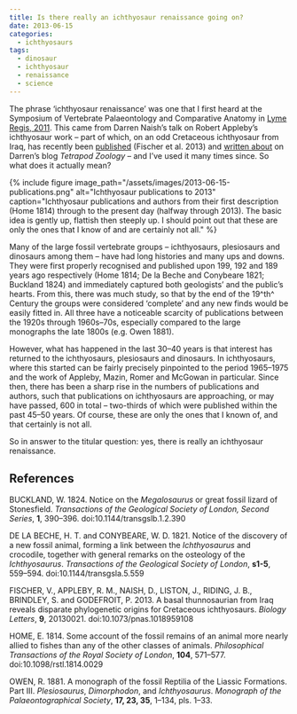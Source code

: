 ```yaml
---
title: Is there really an ichthyosaur renaissance going on?
date: 2013-06-15
categories:
  - ichthyosaurs
tags:
  - dinosaur
  - ichthyosaur
  - renaissance
  - science
---
```

The phrase ‘ichthyosaur renaissance’ was one that I first heard at the
Symposium of Vertebrate Palaeontology and Comparative Anatomy in [Lyme Regis,
2011](http://svpca.org/years/2011_lyme_regis/). This came from Darren Naish’s
talk on Robert Appleby’s ichthyosaur work – part of which, on an odd Cretaceous
ichthyosaur from Iraq, has recently been
[published](http://rsbl.royalsocietypublishing.org/content/9/4/20130021.short)
(Fischer et al. 2013) and [written
about](http://blogs.scientificamerican.com/tetrapod-zoology/2013/05/14/malawania-from-iraq/)
on Darren’s blog _Tetrapod Zoology_ – and I’ve used it many times since. So
what does it actually mean?

{% include figure image_path="/assets/images/2013-06-15-publications.png" alt="Ichthyosaur publications to 2013" caption="Ichthyosaur publications and authors from their first description (Home 1814) through to the present day (halfway through 2013). The basic idea is gently up, flattish then steeply up. I should point out that these are only the ones that I know of and are certainly not all." %}

Many of the large fossil vertebrate groups
– ichthyosaurs, plesiosaurs and dinosaurs among them
– have had long histories and many ups and downs. They
were first properly recognised and published upon 199,
192 and 189 years ago respectively (Home 1814; De la
Beche and Conybeare 1821; Buckland 1824) and
immediately captured both geologists’ and the public’s
hearts. From this, there was much study, so that by
the end of the 19^th^ Century the groups were
considered ‘complete’ and any new finds would be
easily fitted in. All three have a noticeable scarcity
of publications between the 1920s through 1960s–70s,
especially compared to the large monographs the late
1800s (e.g. Owen 1881).

However, what has happened in the last 30–40 years is that interest has
returned to the ichthyosaurs, plesiosaurs and dinosaurs. In ichthyosaurs, where
this started can be fairly precisely pinpointed to the period 1965–1975 and the
work of Appleby, Mazin, Romer and McGowan in particular. Since then, there has
been a sharp rise in the numbers of publications and authors, such that
publications on ichthyosaurs are approaching, or may have passed, 600 in total
– two-thirds of which were published within the past 45–50 years. Of course,
these are only the ones that I known of, and that certainly is not all.

So in answer to the titular question: yes, there is really an ichthyosaur
renaissance.

## References

<p>BUCKLAND, W. 1824. Notice on the <i>Megalosaurus</i> or great fossil lizard of Stonesfield. <i>Transactions of the Geological Society of London, Second Series</i>, <b>1</b>, 390–396. doi:10.1144/transgslb.1.2.390</p>
<p>DE LA BECHE, H. T. and CONYBEARE, W. D. 1821. Notice of the discovery of a new fossil animal, forming a link between the <i>Ichthyosaurus</i> and crocodile, together with general remarks on the osteology of the <i>Ichthyosaurus</i>. <i>Transactions of the Geological Society of London</i>, <b>s1-5</b>, 559–594. doi:10.1144/transgsla.5.559</p>
<p>FISCHER, V., APPLEBY, R. M., NAISH, D., LISTON, J., RIDING, J. B., BRINDLEY, S. and GODEFROIT, P. 2013. A basal thunnosaurian from Iraq reveals disparate phylogenetic origins for Cretaceous ichthyosaurs. <i>Biology Letters</i>, <b>9</b>, 20130021. doi:10.1073/pnas.1018959108</p>
<p>HOME, E. 1814. Some account of the fossil remains of an animal more nearly allied to fishes than any of the other classes of animals. <i>Philosophical Transactions of the Royal Society of London</i>, <b>104</b>, 571–577. doi:10.1098/rstl.1814.0029</p>
<p>OWEN, R. 1881. A monograph of the fossil Reptilia of the Liassic Formations. Part III. <i>Plesiosaurus</i>, <i>Dimorphodon</i>, and <i>Ichthyosaurus</i>. <i>Monograph of the Palaeontographical Society</i>, <b>17, 23, 35</b>, 1–134, pls. 1–33.</p>
